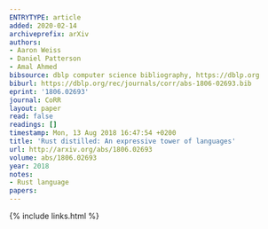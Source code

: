 ```yaml
---
ENTRYTYPE: article
added: 2020-02-14
archiveprefix: arXiv
authors:
- Aaron Weiss
- Daniel Patterson
- Amal Ahmed
bibsource: dblp computer science bibliography, https://dblp.org
biburl: https://dblp.org/rec/journals/corr/abs-1806-02693.bib
eprint: '1806.02693'
journal: CoRR
layout: paper
read: false
readings: []
timestamp: Mon, 13 Aug 2018 16:47:54 +0200
title: 'Rust distilled: An expressive tower of languages'
url: http://arxiv.org/abs/1806.02693
volume: abs/1806.02693
year: 2018
notes:
- Rust language
papers:
---
```

{% include links.html %}
